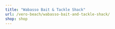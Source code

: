 ```yaml
---
title: "Wabasso Bait & Tackle Shack"
url: /vero-beach/wabasso-bait-and-tackle-shack/
shop: shop
---
```

